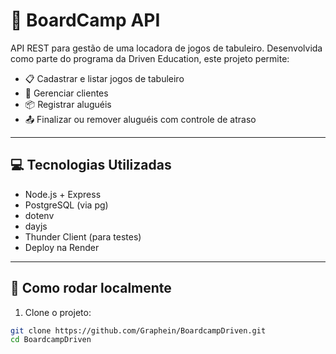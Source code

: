 # 🎲 BoardCamp API

API REST para gestão de uma locadora de jogos de tabuleiro. Desenvolvida como parte do programa da Driven Education, este projeto permite:

- 📋 Cadastrar e listar jogos de tabuleiro
- 👤 Gerenciar clientes
- 📦 Registrar aluguéis
- 📤 Finalizar ou remover aluguéis com controle de atraso

---

## 💻 Tecnologias Utilizadas

- Node.js + Express
- PostgreSQL (via pg)
- dotenv
- dayjs
- Thunder Client (para testes)
- Deploy na Render

---

## 🚀 Como rodar localmente

1. Clone o projeto:

```bash
git clone https://github.com/Graphein/BoardcampDriven.git
cd BoardcampDriven

